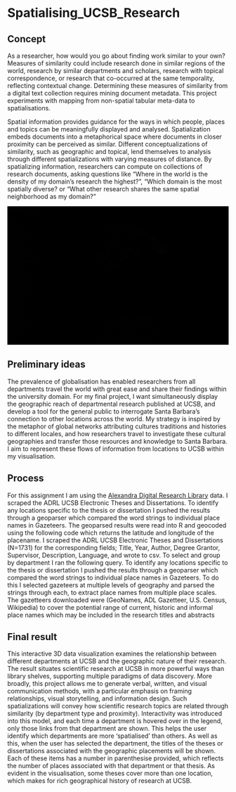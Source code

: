 # Spatialising_UCSB_Research

## Concept
As a researcher, how would you go about finding work similar to your own? Measures of similarity could include research done in similar regions of the world, research by similar departments and scholars, research with topical correspondence, or research that co-occurred at the same temporality, reflecting contextual change. Determining these measures of similarity from a digital text collection requires mining document metadata. This project experiments with mapping from non-spatial tabular meta-data to spatialisations.

Spatial information provides guidance for the ways in which people, places and topics can be meaningfully displayed and analysed. Spatialization embeds documents into a metaphorical space where documents in closer proximity can be perceived as similar. Different conceptualizations of similarity, such as geographic and topical, lend themselves to analysis through different spatializations with varying measures of distance. By spatializing information, researchers can compute on collections of research documents, asking questions like “Where in the world is the density of my domain’s research the highest?”, “Which domain is the most spatially diverse? or “What other research shares the same spatial neighborhood as my domain?”

![Visualisation Demo](spatialised_interactivity.gif)

## Preliminary ideas
The prevalence of globalisation has enabled researchers from all departments travel the world with great ease and share their findings within the university domain. For my final project, I want simultaneously display the geographic reach of departmental research published at UCSB, and develop a tool for the general public to interrogate Santa Barbara’s connection to other locations across the world. My strategy is inspired by the metaphor of global networks attributing cultures traditions and histories to different locales, and how researchers travel to investigate these cultural geographies and transfer those resources and knowledge to Santa Barbara. I aim to represent these flows of information from locations to UCSB within my visualisation.

## Process
For this assignment I am using the [Alexandra Digital Research Library](https://www.alexandria.ucsb.edu/) data. I scraped the ADRL UCSB Electronic Theses and Dissertations. To identify any locations specific to the thesis or dissertation I pushed the results through a geoparser which compared the word strings to individual place names in Gazeteers. The geoparsed results were read into R and geocoded using the following code which returns the latitude and longitude of the placename. I scraped the ADRL UCSB Electronic Theses and Dissertations (N=1731) for the corresponding fields; Title, Year, Author, Degree Grantor, Supervisor, Description, Language, and wrote to csv. To select and group by department I ran the following query. To identify any locations specific to the thesis or dissertation I pushed the results through a geoparser which compared the word strings to individual place names in Gazeteers. To do this I selected gazeteers at multiple levels of geography and parsed the strings through each, to extract place names from multiple place scales. The gazetteers downloaded were (GeoNames, ADL Gazetteer, U.S. Census, Wikipedia) to cover the potential range of current, historic and informal place names which may be included in the research titles and abstracts

## Final result
This interactive 3D data visualization examines the relationship between different departments at UCSB and the geographic nature of their research. The result situates scientific research at UCSB in more powerful ways than library shelves, supporting multiple paradigms of data discovery. More broadly, this project allows me to generate verbal, written, and visual communication methods, with a particular emphasis on framing relationships, visual storytelling, and information design. Such spatializations will convey how scientific research topics are related through similarity (by department type and proximity). Interactivity was introduced into this model, and each time a department is hovered over in the legend, only those links from that department are shown. This helps the user identify which departments are more ‘spatialised’ than others. As well as this, when the user has selected the department, the titles of the theses or dissertations associated with the geographic placements will be shown. Each of these items has a number in parenthesise provided, which reflects the number of places associated with that department or that thesis. As evident in the visualisation, some theses cover more than one location, which makes for rich geographical history of research at UCSB.
